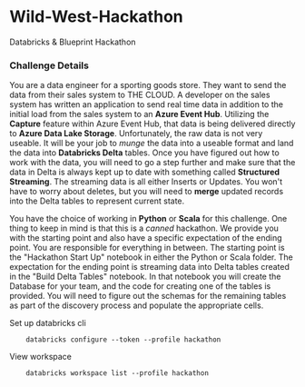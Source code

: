 # Wild-West-Hackathon
Databricks &amp; Blueprint Hackathon



### Challenge Details

You are a data engineer for a sporting goods store.  They want to send the data from their sales system to THE CLOUD.  A developer on the sales system has written an application to send real time data in addition to the initial load from the sales system to an **Azure Event Hub**.  Utilizing the **Capture** feature within Azure Event Hub, that data is being delivered directly to **Azure Data Lake Storage**.  Unfortunately, the raw data is not very useable.  It will be your job to *munge* the data into a useable format and land the data into **Databricks Delta** tables.  Once you have figured out how to work with the data, you will need to go a step further and make sure that the data in Delta is always kept up to date with something called **Structured Streaming**.  The streaming data is all either Inserts or Updates.  You won't have to worry about deletes, but you will need to **merge** updated records into the Delta tables to represent current state.

 You have the choice of working in **Python** or **Scala** for this challenge.  One thing to keep in mind is that this is a *canned* hackathon.  We provide you with the starting point and also have a specific expectation of the ending point.  You are responsible for everything in between.  The starting point is the "Hackathon Start Up" notebook in either the Python or Scala folder.  The expectation for the ending point is streaming data into Delta tables created in the "Build Delta Tables" notebook.  In that notebook you will create the Database for your team, and the code for creating one of the tables is provided.  You will need to figure out the schemas for the remaining tables as part of the discovery process and populate the appropriate cells.



Set up databricks cli

```
    databricks configure --token --profile hackathon
```

View workspace

```
    databricks workspace list --profile hackathon
```